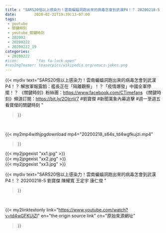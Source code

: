 ```yaml
---
title : "SARS20倍以上感染力！雲南蝙蝠洞跑出來的病毒怎會到武漢P4！？ 20200218-5 劉寶傑 陳耀寬 王定宇 康仁俊 "
date:        2020-02-22T19:39:13-07:00
tags:
 - youtube
 - 關鍵時刻
 - youtube_關鍵時刻
 - 202002
 - 20200222
 - 20200222_19
categories:
 - 20200222
#icon:        "fas fa-lock-open"
#resImgTeaser: teaserpics/wikipedia.org/emacs-jokes.png
---
```


{{< mydiv text="SARS20倍以上感染力！雲南蝙蝠洞跑出來的病毒怎會到武漢P4！？ 解放軍報露餡：艦長正在「隔離觀察」！？「疫情爆發」中國全軍停擺！？  《關鍵時刻》粉絲團：https://www.facebook.com/CTimefans 《關鍵時刻》頻道訂閱：https://bit.ly/2OlcnV7  #劉寶傑 #新聞萬象內幕追擊 #週一至週五看寶傑的關鍵時刻 "
>}}
<br>


{{< my2mp4withjpgdownload mp4="20200218_s64s_td4wgfkujzi.mp4"
>}}

{{< my2jpgexist "xx1.jpg" >}}<br>
{{< my2jpgexist "xx2.jpg" >}}<br>
{{< my2jpgexist "xx3.jpg" >}}<br>



{{< mydiv text="SARS20倍以上感染力！雲南蝙蝠洞跑出來的病毒怎會到武漢P4！？ 20200218-5 劉寶傑 陳耀寬 王定宇 康仁俊 "
>}}
<br>

{{< my2linktextonly link="https://www.youtube.com/watch?v=td4wGFKUjZI"
en="the origin source link" cn="原始來源網址"
>}}


<br>

